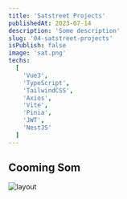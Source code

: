 ```yaml
---
title: 'Satstreet Projects'
publishedAt: 2023-07-14
description: 'Some description'
slug: '04-satstreet-projects'
isPublish: false
image: 'sat.png'
techs:
  [
    'Vue3',
    'TypeScript',
    'TailwindCSS',
    'Axios',
    'Vite',
    'Pinia',
    'JWT',
    'NestJS'
  ]
---
```


## Cooming Som

![layout](/img/sat.png)
